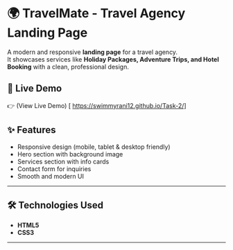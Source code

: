 # 🌍 TravelMate - Travel Agency Landing Page  

A modern and responsive **landing page** for a travel agency.  
It showcases services like **Holiday Packages, Adventure Trips, and Hotel Booking** with a clean, professional design.  

## 🚀 Live Demo  
👉 (View Live Demo) [ https://swimmyrani12.github.io/Task-2/]  


## ✨ Features
- Responsive design (mobile, tablet & desktop friendly)  
- Hero section with background image  
- Services section with info cards  
- Contact form for inquiries  
- Smooth and modern UI  

---

## 🛠️ Technologies Used
- **HTML5**  
- **CSS3**  

---

